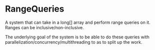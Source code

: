 # RangeQueries

A system that can take in a long[] array and perform range queries on it. Ranges can be inclusive/non-inclusive.

The underlying goal of the system is to be able to do these queries with parallelization/concurrency/multithreading to as to split up the work.
